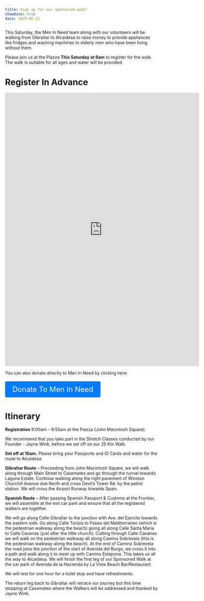 ```yaml
---
title: Sign up for our sponsored walk!
showDate: true
date: 2025-05-22
---
```

<style>
        .donate-button {
      padding: 12px 24px;
      background-color: #007BFF;
      color: #ffffff;
      justify-content: center;
      align-items: center;
      text-decoration: none;
      border-radius: 5px;
      font-size: 24px;
      transition: background-color 0.3s ease; /* Smooth color change on hover */
    }
        .donate-button:hover {
      background-color: #0056b3;
    }
      </style>



This Saturday, the Men In Need team along with our volunteers will be walking from Gibraltar to Alcaidesa to raise money to provide appliances like fridges and washing machines to elderly men who have been living without them. 

Please join us at the Piazza <strong>This Saturday at 9am</strong> to register for the walk. The walk is suitable for all ages and water will be provided.

<h1>Register In Advance</h1>

<iframe src="https://docs.google.com/forms/d/e/1FAIpQLSdNDjvKEVEVZu5kpCPtHko-hHSrn9PrPypedqeRSjrCoKNxTQ/viewform?embedded=true" width="640" height="900" frameborder="0" marginheight="0" marginwidth="0">Loading…</iframe>

You can also donate directly to Men In Need by clicking here:
<br>
<br>

  <a class="donate-button" href="https://pay.sumup.com/b2c/Q77N5BNA">Donate To Men In Need</a>
<br>
<br>

<h1>Itinerary</h1>

<strong>Registration</strong> 9:00am – 9:55am at the Piazza (John Macintosh Square).

We recommend that you take part in the Stretch Classes conducted by our Founder - Jayne Wink, before we set off on our 25 Km Walk.

<strong>Set off at 10am.</strong>
Please bring your Passports and ID Cards and water for the route to Alcaidesa.

<strong>Gibraltar Route</strong> – Proceeding from John Macintosh Square, we will walk along through Main Street to Casemates and go through the tunnel towards Laguna Estate.
Continue walking along the right pavement of Winston Churchill Avenue due North and cross Devil’s Tower Rd. by the petrol station.
We will cross the Airport Runway towards Spain.

<strong>Spanish Route</strong> – After passing Spanish Passport & Customs at the Frontier, we will assemble at the exit car park and ensure that all the registered walkers are together.

We will go along Calle Gibraltar to the junction with Ave. del Ejercito towards the eastern side. Go along Calle Torijos to Paseo del Mediterraneo (which is the pedestrian walkway along the beach) going all along Calle Santa Maria to Calle Canarias (just after the little church). Cutting through Calle Canarias we will walk on the pedestrian walkway all along Camino Sobrevela (this is the pedestrian walkway along the beach). 
At the end of Camino Sobrevela the road joins the junction of the start of  Avenida del Burgo, we cross it into a path and walk along it to meet up with Camino Estepona. 
This takes us all the way to Alcaidesa. We will finish the first leg of our Sponsored Walk at the car park of Avenida de la Hacienda by La Vista Beach Bar/Restaurant.

We will rest for one hour for a toilet stop and have refreshments.

The return leg back to Gibraltar will retrace our journey but this time stopping at Casemates where the Walkers will be addressed and thanked by Jayne Wink.
